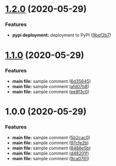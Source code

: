 # [1.2.0](https://github.com/gary1998/sample/compare/v1.1.0...v1.2.0) (2020-05-29)


### Features

* **pypi deployment:** deployment to PyPI ([9bef2b7](https://github.com/gary1998/sample/commit/9bef2b7936e4114f9704bccd7cc696eaa9e094c9))

# [1.1.0](https://github.com/gary1998/sample/compare/v1.0.0...v1.1.0) (2020-05-29)


### Features

* **main file:** sample comment ([6d35645](https://github.com/gary1998/sample/commit/6d356453408a284f41a46e31e53e72091c40b8a0))
* **main file:** sample comment ([afd07b8](https://github.com/gary1998/sample/commit/afd07b8cb825f35ace92e9998bccd03c851a6740))
* **main file:** sample comment ([ee8f3c0](https://github.com/gary1998/sample/commit/ee8f3c076bb42ceb6e3d2eb3b8420a87ff3007b2))

# 1.0.0 (2020-05-29)


### Features

* **main file:** sample comment ([5b2cac0](https://github.com/gary1998/sample/commit/5b2cac0d2025e86af5ce59683df3e6ffb54359be))
* **main file:** sample comment ([97cfe2b](https://github.com/gary1998/sample/commit/97cfe2bb2017f4ea84ab575f96aff0d8835bfdec))
* **main file:** sample comment ([8488e5b](https://github.com/gary1998/sample/commit/8488e5b0697b61cbf454b3b6d62c1c89d2f2e481))
* **main file:** sample comment ([d48201f](https://github.com/gary1998/sample/commit/d48201f546abb111f20f5603d861a86b40ca1ef9))
* **main file:** sample comment ([9ca0781](https://github.com/gary1998/sample/commit/9ca078149c975bc4c80d15c6f6af8064def688a3))
